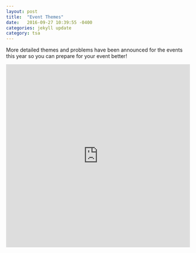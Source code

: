 ```yaml
---
layout: post
title:  "Event Themes"
date:   2016-09-27 10:39:55 -0400
categories: jekyll update
category: tsa
---
```

More detailed themes and problems have been announced for the events this year so you can prepare for your event better!
<iframe src="http://www.tsaweb.org/Themes-and-Problems" width="100%" height="500" frameborder="0" marginheight="0" marginwidth="0">Loading...</iframe>